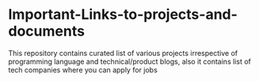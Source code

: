 # Important-Links-to-projects-and-documents
This repository contains curated list of various projects irrespective of programming language and technical/product blogs, also it contains list of tech companies where you can apply for jobs
